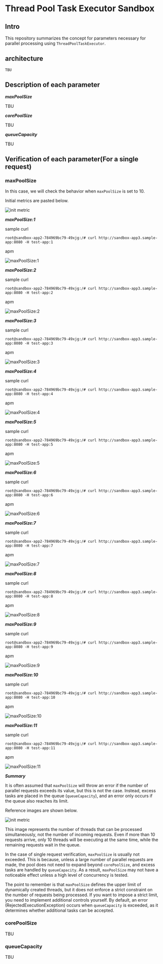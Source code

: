 # Thread Pool Task Executor Sandbox

## Intro

This repository summarizes the concept for parameters necessary for parallel processing using `ThreadPoolTaskExecutor`.

## architecture

```:
TBU
```

## Description of each parameter

***maxPoolSize***

TBU

***corePoolSize***

TBU

***queueCapacity***

TBU

## Verification of each parameter(For a single request)

### maxPoolSize

In this case, we will check the behavior when `maxPoolSize` is set to 10.

Initial metrics are pasted below.

![init metric](image/metric.png)

***maxPoolSize:1***

sample curl

```:bash
root@sandbox-app2-784969bc79-49xjg:/# curl http://sandbox-app3.sample-app:8080 -H test-app:1
```

apm

![maxPoolSize:1](image/sample1.png)

***maxPoolSize:2***

sample curl

```:bash
root@sandbox-app2-784969bc79-49xjg:/# curl http://sandbox-app3.sample-app:8080 -H test-app:2
```

apm

![maxPoolSize:2](image/sample2.png)

***maxPoolSize:3***

sample curl

```:bash
root@sandbox-app2-784969bc79-49xjg:/# curl http://sandbox-app3.sample-app:8080 -H test-app:3
```

apm

![maxPoolSize:3](image/sample3.png)

***maxPoolSize:4***

sample curl

```:bash
root@sandbox-app2-784969bc79-49xjg:/# curl http://sandbox-app3.sample-app:8080 -H test-app:4
```

apm

![maxPoolSize:4](image/sample4.png)

***maxPoolSize:5***

sample curl

```:bash
root@sandbox-app2-784969bc79-49xjg:/# curl http://sandbox-app3.sample-app:8080 -H test-app:5
```

apm

![maxPoolSize:5](image/sample5.png)

***maxPoolSize:6***

sample curl

```:bash
root@sandbox-app2-784969bc79-49xjg:/# curl http://sandbox-app3.sample-app:8080 -H test-app:6
```

apm

![maxPoolSize:6](image/sample6.png)

***maxPoolSize:7***

sample curl

```:bash
root@sandbox-app2-784969bc79-49xjg:/# curl http://sandbox-app3.sample-app:8080 -H test-app:7
```

apm

![maxPoolSize:7](image/sample7.png)

***maxPoolSize:8***

sample curl

```:bash
root@sandbox-app2-784969bc79-49xjg:/# curl http://sandbox-app3.sample-app:8080 -H test-app:8
```

apm

![maxPoolSize:8](image/sample8.png)

***maxPoolSize:9***

sample curl

```:bash
root@sandbox-app2-784969bc79-49xjg:/# curl http://sandbox-app3.sample-app:8080 -H test-app:9
```

apm

![maxPoolSize:9](image/sample9.png)

***maxPoolSize:10***

sample curl

```:bash
root@sandbox-app2-784969bc79-49xjg:/# curl http://sandbox-app3.sample-app:8080 -H test-app:10
```

apm

![maxPoolSize:10](image/sample10.png)

***maxPoolSize:11***

sample curl

```:bash
root@sandbox-app2-784969bc79-49xjg:/# curl http://sandbox-app3.sample-app:8080 -H test-app:11
```

apm

![maxPoolSize:11](image/sample11.png)

***Summary***

It is often assumed that `maxPoolSize` will throw an error if the number of parallel requests exceeds its value, but this is not the case. Instead, excess tasks are placed in the queue (`queueCapacity`), and an error only occurs if the queue also reaches its limit.

Reference images are shown below.

![init metric](image/metric1.png)

This image represents the number of threads that can be processed simultaneously, not the number of incoming requests. Even if more than 10 requests arrive, only 10 threads will be executing at the same time, while the remaining requests wait in the queue.

In the case of single request verification, `maxPoolSize` is usually not exceeded. This is because, unless a large number of parallel requests are made, the pool does not need to expand beyond `corePoolSize`, and excess tasks are handled by `queueCapacity`. As a result, `maxPoolSize` may not have a noticeable effect unless a high level of concurrency is tested.

The point to remember is that `maxPoolSize` defines the upper limit of dynamically created threads, but it does not enforce a strict constraint on the number of requests being processed. If you want to impose a strict limit, you need to implement additional controls yourself. By default, an error (RejectedExecutionException) occurs when `queueCapacity` is exceeded, as it determines whether additional tasks can be accepted.

### corePoolSize

TBU

### queueCapacity

TBU
